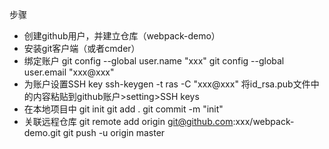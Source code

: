 步骤
+ 创建github用户，并建立仓库（webpack-demo）
+ 安装git客户端（或者cmder）
+ 绑定账户
git config --global user.name "xxx"
git config --global user.email "xxx@xxx"
+ 为账户设置SSH key
ssh-keygen -t ras -C "xxx@xxx"
将id_rsa.pub文件中的内容粘贴到github账户>setting>SSH keys
+ 在本地项目中
git init 
git add .
git commit -m "init"
+ 关联远程仓库
git remote add origin git@github.com:xxx/webpack-demo.git
git push -u origin master

